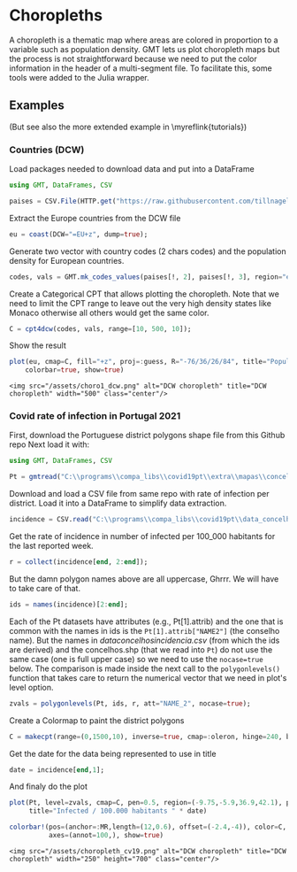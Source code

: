 # Choropleths

A choropleth is a thematic map where areas are colored in proportion to a variable such as
population density. GMT lets us plot choropleth maps but the process is not straightforward
because we need to put the color information in the header of a multi-segment file. To
facilitate this, some tools were added to the Julia wrapper.

## Examples

(But see also the more extended example in \myreflink{tutorials})

### Countries (DCW)

Load packages needed to download data and put into a DataFrame

```julia
using GMT, DataFrames, CSV
```

```julia
paises = CSV.File(HTTP.get("https://raw.githubusercontent.com/tillnagel/unfolding/master/data/data/countries-population-density.csv").body, delim=';') |> DataFrame;
```

Extract the Europe countries from the DCW file

```julia
eu = coast(DCW="=EU+z", dump=true);
```

Generate two vector with country codes (2 chars codes) and the population density for European countries.

```julia
codes, vals = GMT.mk_codes_values(paises[!, 2], paises[!, 3], region="eu");
```

Create a Categorical CPT that allows plotting the choropleth. Note that we need to limit the CPT range to leave out the very high density states like Monaco otherwise all others would get the same color.

```julia
C = cpt4dcw(codes, vals, range=[10, 500, 10]);
```

Show the result

```julia
plot(eu, cmap=C, fill="+z", proj=:guess, R="-76/36/26/84", title="Population density",
	colorbar=true, show=true)
```

~~~
<img src="/assets/choro1_dcw.png" alt="DCW choropleth" title="DCW choropleth" width="500" class="center"/>
~~~

### Covid rate of infection in Portugal 2021

First, download the Portuguese district polygons shape file from this Github repo Next load it with:

```julia
using GMT, DataFrames, CSV

Pt = gmtread("C:\\programs\\compa_libs\\covid19pt\\extra\\mapas\\concelhos\\concelhos.shp");
```

Download and load a CSV file from same repo with rate of infection per district. Load it into a
DataFrame to simplify data extraction.

```julia
incidence = CSV.read("C:\\programs\\compa_libs\\covid19pt\\data_concelhos_incidencia.csv", DataFrame);
```

Get the rate of incidence in number of infected per 100_000 habitants for the last reported week.

```julia
r = collect(incidence[end, 2:end]);
```

But the damn polygon names above are all uppercase, Ghrrr. We will have to take care of that.

```julia
ids = names(incidence)[2:end];
```

Each of the Pt datasets have attributes (e.g., Pt[1].attrib) and the one that is common with the names in ids is the ``Pt[1].attrib["NAME2"]`` (the conselho name). But the names in *dataconcelhosincidencia.csv* (from which the ids are derived) and the concelhos.shp (that we read into ``Pt``) do not use the same case (one is full upper case) so we need to use the ``nocase=true`` below. The comparison is made inside the next call to the ``polygonlevels()`` function that takes care to return the numerical vector that we need in plot's level option.

```julia
zvals = polygonlevels(Pt, ids, r, att="NAME_2", nocase=true);
```

Create a Colormap to paint the district polygons

```julia
C = makecpt(range=(0,1500,10), inverse=true, cmap=:oleron, hinge=240, bg=:o);
```

Get the date for the data being represented to use in title

```julia
date = incidence[end,1];
```

And finaly do the plot

```julia
plot(Pt, level=zvals, cmap=C, pen=0.5, region=(-9.75,-5.9,36.9,42.1), proj=:Mercator,
     title="Infected / 100.000 habitants " * date)

colorbar!(pos=(anchor=:MR,length=(12,0.6), offset=(-2.4,-4)), color=C,
          axes=(annot=100,), show=true)
```

~~~
<img src="/assets/choropleth_cv19.png" alt="DCW choropleth" title="DCW choropleth" width="250" height="700" class="center"/>
~~~
